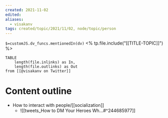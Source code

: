 ```yaml
---
created: 2021-11-02
edited: 
aliases:
  - visakanv
tags: created/topic/2021/11/02, node/topic/person
---
```

`$=customJS.dv_funcs.mentionedIn(dv)`
<% tp.file.include("[[TITLE-TOPIC]]") %>



```dataview
TABLE 
	length(file.inlinks) as In, 
	length(file.outlinks) as Out
from [[@visakanv on Twitter]]
```

# Content outline
-  How to interact with people/[[socialization]] 
    -  ![[tweets_How to DM Your Heroes Wh...#^244685977]]